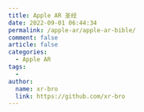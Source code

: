 ```yaml
---
title: Apple AR 圣经
date: 2022-09-01 06:44:34
permalink: /apple-ar/apple-ar-bible/
comment: false
article: false
categories:
  - Apple AR
tags:
  - 
author: 
  name: xr-bro
  link: https://github.com/xr-bro
---
```


